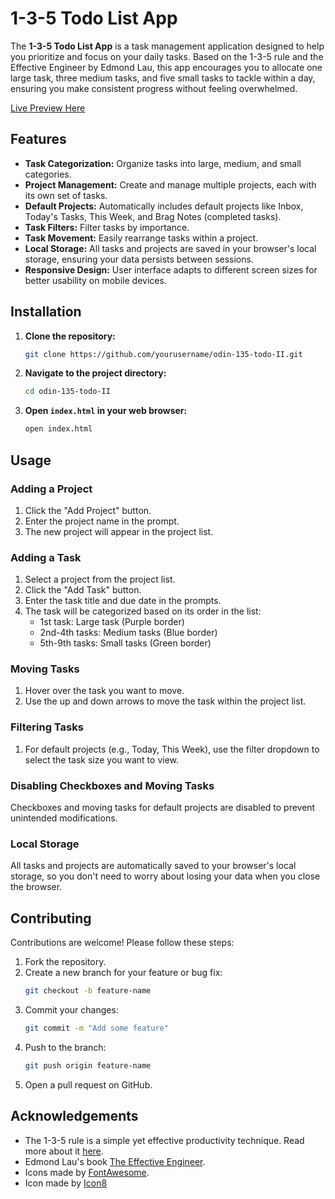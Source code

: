 # 1-3-5 Todo List App

The **1-3-5 Todo List App** is a task management application designed to help you prioritize and focus on your daily tasks. Based on the 1-3-5 rule and the Effective Engineer by Edmond Lau, this app encourages you to allocate one large task, three medium tasks, and five small tasks to tackle within a day, ensuring you make consistent progress without feeling overwhelmed.

[Live Preview Here](https://kamari93.github.io/odin-135-todo-II/)

## Features

- **Task Categorization:** Organize tasks into large, medium, and small categories.
- **Project Management:** Create and manage multiple projects, each with its own set of tasks.
- **Default Projects:** Automatically includes default projects like Inbox, Today's Tasks, This Week, and Brag Notes (completed tasks).
- **Task Filters:** Filter tasks by importance.
- **Task Movement:** Easily rearrange tasks within a project.
- **Local Storage:** All tasks and projects are saved in your browser's local storage, ensuring your data persists between sessions.
- **Responsive Design:** User interface adapts to different screen sizes for better usability on mobile devices.

## Installation

1. **Clone the repository:**
   ```bash
   git clone https://github.com/yourusername/odin-135-todo-II.git
   ```

2. **Navigate to the project directory:**
   ```bash
   cd odin-135-todo-II
   ```

3. **Open `index.html` in your web browser:**
   ```bash
   open index.html
   ```

## Usage

### Adding a Project

1. Click the "Add Project" button.
2. Enter the project name in the prompt.
3. The new project will appear in the project list.

### Adding a Task

1. Select a project from the project list.
2. Click the "Add Task" button.
3. Enter the task title and due date in the prompts.
4. The task will be categorized based on its order in the list:
   - 1st task: Large task (Purple border)
   - 2nd-4th tasks: Medium tasks (Blue border)
   - 5th-9th tasks: Small tasks (Green border)

### Moving Tasks

1. Hover over the task you want to move.
2. Use the up and down arrows to move the task within the project list.

### Filtering Tasks

1. For default projects (e.g., Today, This Week), use the filter dropdown to select the task size you want to view.

### Disabling Checkboxes and Moving Tasks

Checkboxes and moving tasks for default projects are disabled to prevent unintended modifications.

### Local Storage

All tasks and projects are automatically saved to your browser's local storage, so you don't need to worry about losing your data when you close the browser.

## Contributing

Contributions are welcome! Please follow these steps:

1. Fork the repository.
2. Create a new branch for your feature or bug fix:
   ```bash
   git checkout -b feature-name
   ```
3. Commit your changes:
   ```bash
   git commit -m "Add some feature"
   ```
4. Push to the branch:
   ```bash
   git push origin feature-name
   ```
5. Open a pull request on GitHub.


## Acknowledgements

- The 1-3-5 rule is a simple yet effective productivity technique. Read more about it [here](https://www.calendar.com/blog/conquer-your-to-do-list-with-the-1-3-5-rule-a-simple-path-to-productivity/).
- Edmond Lau's book [The Effective Engineer](https://www.effectiveengineer.com/book).
- Icons made by [FontAwesome](https://fontawesome.com).
- Icon made by [Icon8](https://icons8.com/icon/59757/checkmark)
